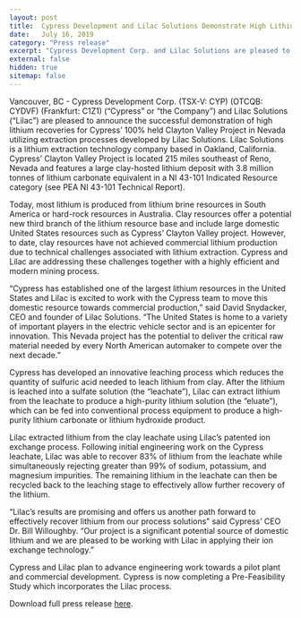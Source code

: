 ```yaml
---
layout: post
title:  Cypress Development and Lilac Solutions Demonstrate High Lithium Recoveries from Clayton Valley Clay Project in Nevada
date:   July 16, 2019
category: "Press release"
excerpt: "Cypress Development Corp. and Lilac Solutions are pleased to announce the successful demonstration of high lithium recoveries for Cypress’ 100% held Clayton Valley Project in Nevada utilizing extraction processes developed by Lilac Solutions."
external: false
hidden: true
sitemap: false
---
```


Vancouver, BC - Cypress Development Corp. (TSX-V: CYP) (OTCQB: CYDVF) (Frankfurt: C1Z1) (“Cypress” or “the Company”) and Lilac Solutions (“Lilac”) are pleased to announce the successful demonstration of high lithium recoveries for Cypress’ 100% held Clayton Valley Project in Nevada utilizing extraction processes developed by Lilac Solutions.  Lilac Solutions is a lithium extraction technology company based in Oakland, California.  Cypress’ Clayton Valley Project is located 215 miles southeast of Reno, Nevada and features a large clay-hosted lithium deposit with 3.8 million tonnes of lithium carbonate equivalent in a NI 43-101 Indicated Resource category (see PEA NI 43-101 Technical Report). 

Today, most lithium is produced from lithium brine resources in South America or hard-rock resources in Australia.  Clay resources offer a potential new third branch of the lithium resource base and include large domestic United States resources such as Cypress’ Clayton Valley project. However, to date, clay resources have not achieved commercial lithium production due to technical challenges associated with lithium extraction.  Cypress and Lilac are addressing these challenges together with a highly efficient and modern mining process.

“Cypress has established one of the largest lithium resources in the United States and Lilac is excited to work with the Cypress team to move this domestic resource towards commercial production,” said David Snydacker, CEO and founder of Lilac Solutions. “The United States is home to a variety of important players in the electric vehicle sector and is an epicenter for innovation. This Nevada project has the potential to deliver the critical raw material needed by every North American automaker to compete over the next decade.”

Cypress has developed an innovative leaching process which reduces the quantity of sulfuric acid needed to leach lithium from clay. After the lithium is leached into a sulfate solution (the “leachate”), Lilac can extract lithium from the leachate to produce a high-purity lithium solution (the “eluate”), which can be fed into conventional process equipment to produce a high-purity lithium carbonate or lithium hydroxide product.

Lilac extracted lithium from the clay leachate using Lilac’s patented ion exchange process. Following initial engineering work on the Cypress leachate, Lilac was able to recover 83% of lithium from the leachate while simultaneously rejecting greater than 99% of sodium, potassium, and magnesium impurities. The remaining lithium in the leachate can then be recycled back to the leaching stage to effectively allow further recovery of the lithium.

“Lilac’s results are promising and offers us another path forward to effectively recover lithium from our process solutions” said Cypress’ CEO Dr. Bill Willoughby. “Our project is a significant potential source of domestic lithium and we are pleased to be working with Lilac in applying their ion exchange technology.”  

Cypress and Lilac plan to advance engineering work towards a pilot plant and commercial development. Cypress is now completing a Pre-Feasibility Study which incorporates the Lilac process.

Download full press release [here](/assets/Cypress+Press+Release+07-15-19.pdf).